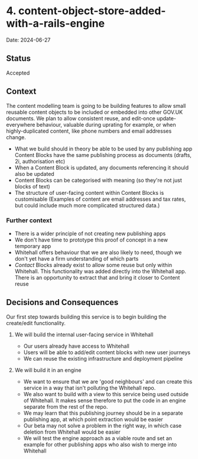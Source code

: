 # 4. content-object-store-added-with-a-rails-engine

Date: 2024-06-27

## Status

Accepted

## Context

The content modelling team is going to be building features to allow small
reusable content objects to be included or embedded into other GOV.UK documents.
We plan to allow consistent reuse, and edit-once update-everywhere behaviour,
valuable during uprating for example, or when highly-duplicated content, like
phone numbers and email addresses change.

- What we build should in theory be able to be used by any publishing app
  Content Blocks have the same publishing process as documents (drafts, 2i,
  authorisation etc)
- When a Content Block is updated, any documents referencing it should also be
  updated
- Content Blocks can be categorised with meaning (so they're not just blocks of
  text)
- The structure of user-facing content within Content Blocks is customisable
  (Examples of content are email addresses and tax rates, but could include much
  more complicated structured data.)

### Further context

- There is a wider principle of not creating new publishing apps
- We don't have time to prototype this proof of concept in a new temporary app
- Whitehall offers behaviour that we are also likely to need, though we don't
  yet have a firm understanding of which parts
- _Contact_ Blocks already exist to allow some reuse but only within Whitehall.
  This functionality was added directly into the Whitehall app. There is an
  opportunity to extract that and bring it closer to Content reuse

## Decisions and Consequences

Our first step towards building this service is to begin building the
create/edit functionality.

1. We will build the internal user-facing service in Whitehall

    - Our users already have access to Whitehall
    - Users will be able to add/edit content blocks with new user journeys
    - We can reuse the existing infrastructure and deployment pipeline

2. We will build it in an engine

    - We want to ensure that we are 'good neighbours' and can create this
      service in a way that isn't polluting the Whitehall repo.
    - We also want to build with a view to this service being used outside of
      Whitehall. It makes sense therefore to put the code in an engine separate
from the rest of the repo.
    - We may learn that this publishing journey should be in a separate
      publishing app, at which point extraction would be easier
    - Our beta may not solve a problem in the right way, in which case deletion
      from Whitehall would be easier
    - We will test the engine approach as a viable route and set an example for
      other publishing apps who also wish to merge into Whitehall

